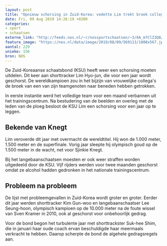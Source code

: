 ```yaml
---
layout: post
title: "Opnieuw schorsing in Zuid-Korea: vedette Lim trekt broek collega naar beneden"
date: Fri, 09 Aug 2019 14:26:19 +0200
categories: 
- sport 
- schaatsen 
externe_link: "http://feeds.nos.nl/~r/nossportschaatsen/~3/6A_m7ClZ3Q8/2296899"
feature_image: "https://nos.nl/data/image/2019/08/09/569113/1008x567.jpg"
aantal: 229
unieke: 156
bron: NOS
---
```


<p>De Zuid-Koreaanse schaatsbond (KSU) heeft weer een schorsing moeten uitdelen. Dit keer aan shorttracker Lim Hyo-jun, die voor een jaar wordt geschorst. De wereldkampioen zou in het bijzijn van vrouwelijke collega's de broek van een van zijn teamgenoten naar beneden hebben getrokken.</p>
<p>In eerste instantie werd het volledige team voor een maand verbannen uit het trainingscentrum. Na bestudering van de beelden en overleg met de leden van de ploeg besloot de KSU Lim een schorsing voor een jaar op te leggen.</p>
<h2>Bekende van Knegt</h2>
<p>Lim veroverde dit jaar met overmacht de wereldtitel. Hij won de 1.000 meter, 1.500 meter en de superfinale. Vorig jaar sleepte hij olympisch goud op de 1.500 meter in de wacht, net voor Sjinkie Knegt.</p>
<p>Bij het langebaanschaatsen moesten er ook weer straffen worden uitgedeeld door de KSU. Vijf rijders werden voor twee maanden geschorst omdat ze alcohol hadden gedronken in het nationale trainingscentrum.</p>
<h2>Probleem na probleem</h2>
<p>De lijst met probleemgevallen in Zuid-Korea wordt groter en groter. Eerder dit jaar werden shorttracker Kim Gun-woo en langebaanschaatser Lee Seung-hoon, olympisch kampioen op de 10.000 meter na de foute wissel van Sven Kramer in 2010, ook al geschorst voor onbehoorlijk gedrag.</p>
<p>Voor de bond begon het turbulente jaar met shorttrackster Suk-hee Shim, die in januari haar oude coach ervan beschuldigde haar meermaals verkracht te hebben. Daarop scherpte de bond de algehele gedragsregels aan.</p><img src="http://feeds.feedburner.com/~r/nossportschaatsen/~4/6A_m7ClZ3Q8" height="1" width="1" alt=""/>
